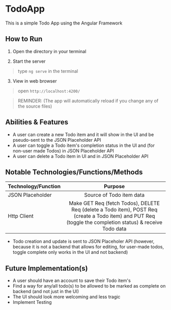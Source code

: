# TodoApp

This is a simple Todo App using the Angular Framework

## How to Run

1. Open the directory in your terminal 

2. Start the server 

> type `ng serve` in the terminal 

3. View in web browser

> open `http://localhost:4200/` 

> REMINDER: (The app will automatically reload if you change any of the source files)


## Abilities & Features

* A user can create a new Todo item and it will show in the UI and be pseudo-sent to the JSON Placeholder API
* A user can toggle a Todo item's completion status in the UI and (for non-user made Todos) in JSON Placeholder API
* A user can delete a Todo item in UI and in JSON Placeholder API


## Notable Technologies/Functions/Methods

| Technology/Function  | Purpose                                                                                                                                                   |
| ---------------- |:---------------------------------------------------------------------------------------------------------------------------------------------------------:|
| JSON Placeholder | Source of Todo item data                                                                                                                                  |
| Http Client      | Make GET Req (fetch Todos), DELETE Req (delete a Todo item), POST Req (create a Todo item) and PUT Req (toggle the completion status) & receive Todo data |

* Todo creation and update is sent to JSON Placeholer API (however, because it is not a backend that allows for editing, for user-made todos, toggle complete only works in the UI and not backend)


## Future Implementation(s)

* A user should have an account to save their Todo item's
* Find a way for any/all todo(s) to be allowed to be marked as complete on backend (and not just in the UI)
* The UI should look more welcoming and less tragic
* Implement Testing 
